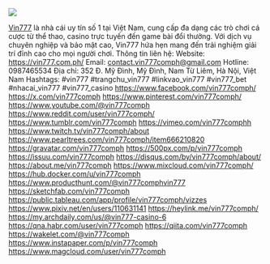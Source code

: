 ![](https://input.scs.community/uploads/e85e1393-70a9-44b6-8017-eb0bc5213e09.jpg)

[Vin777](https://vin777.com.ph/) là nhà cái uy tín số 1 tại Việt Nam, cung cấp đa dạng các trò chơi cá cược từ thể thao, casino trực tuyến đến game bài đổi thưởng. Với dịch vụ chuyên nghiệp và bảo mật cao, Vin777 hứa hẹn mang đến trải nghiệm giải trí đỉnh cao cho mọi người chơi.
Thông tin liên hệ:
Website: https://vin777.com.ph/
Email: contact.vin777comph@gmail.com
Hotline: 0987465534
Địa chỉ: 352 Đ. Mỹ Đình, Mỹ Đình, Nam Từ Liêm, Hà Nội, Việt Nam
Hashtags: #vin777 #trangchu_vin777 #linkvao_vin777 #vin777_bet #nhacai_vin777 #vin777_casino
https://www.facebook.com/vin777comph/
https://x.com/vin777comph
https://www.pinterest.com/vin777comph/
https://www.youtube.com/@vin777comph
https://www.reddit.com/user/vin777comph/
https://www.tumblr.com/vin777comph
https://vimeo.com/vin777comphh
https://www.twitch.tv/vin777comph/about
https://www.pearltrees.com/vin777comph/item666210820
https://gravatar.com/vin777comph
https://500px.com/p/vin777comph
https://issuu.com/vin777comph
https://disqus.com/by/vin777comph/about/
https://about.me/vin777comph
https://www.mixcloud.com/vin777comph/
https://hub.docker.com/u/vin777comph
https://www.producthunt.com/@vin777comphvin777
https://sketchfab.com/vin777comph
https://public.tableau.com/app/profile/vin777comph/vizzes
https://www.pixiv.net/en/users/110631141
https://heylink.me/vin777comph/
https://my.archdaily.com/us/@vin777-casino-6
https://qna.habr.com/user/vin777comph
https://qiita.com/vin777comph
https://wakelet.com/@vin777comph
https://www.instapaper.com/p/vin777comph
https://www.magcloud.com/user/vin777comph
